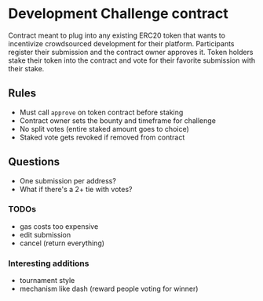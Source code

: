 # Development Challenge contract

Contract meant to plug into any existing ERC20 token that wants to incentivize crowdsourced development for their platform. Participants register their submission and the contract owner approves it. Token holders stake their token into the contract and vote for their favorite submission with their stake.

## Rules

- Must call `approve` on token contract before staking
- Contract owner sets the bounty and timeframe for challenge
- No split votes (entire staked amount goes to choice)
- Staked vote gets revoked if removed from contract

## Questions

- One submission per address?
- What if there's a 2+ tie with votes?

### TODOs

- gas costs too expensive
- edit submission
- cancel (return everything)

### Interesting additions

- tournament style
- mechanism like dash (reward people voting for winner)
